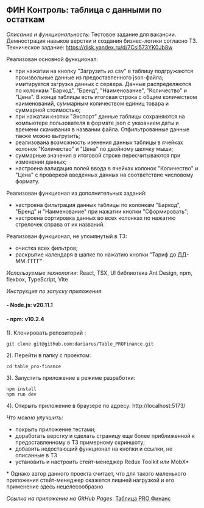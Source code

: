 ## ФИН Контроль: таблица с данными по остаткам

_Описание и функциональность_: Тестовое задание для вакансии. Демнострация навыков верстки и создания бизнес-логики согласно ТЗ.
Техническое задание: https://disk.yandex.ru/d/7CsI573YK0Jb8w

Реализован основной функционал:
- при нажатии на кнопку "Загрузить из csv" в таблицу подгружаются произвольные данные из предоставленного json-файла; имитируется загрузка данных с сервера. Данные распределяются по колонкам "Баркод", "Бренд", "Наименование", "Количество" и "Цена". В конце таблицы есть итоговая строка с общим количеством наименований, суммарным количеством единиц товара и суммарной стоимостью;
- при нажатии кнопки "Экспорт" данные таблицы сохраняются на компьютере пользователя в формате json с указанием даты и времени скачивания в названии файла. Отфильтрованные данные также можно выгрузить;
- реализована возможность изенения данных таблицы в ячейках колонок "Количество" и "Цена" по двойному щелчку мыши;
- суммарные значения в итоговой строке пересчитываются при изменении данных;
- настроена валидация полей ввода в ячейках колонок "Количество" и "Цена" с проверкой введенных данных на соответствие числовому формату.

Реализован функционал из дополнительных заданий:
- настроена фильтрация данных таблицы по колонкам "Баркод", "Бренд" и "Наименование" при нажатии кнопки "Сформировать";
- настроена сортировка данных во всех колонках по нажатию стрелочек справа от их названий.

Реализован функционал, не упомянутый в ТЗ:
- очистка всех фильтров;
- раскрытие календаря в шапке по нажатию кнопки "Тариф до ДД-ММ-ГГГГ"

_Используемые технологии_: React, TSX, UI библиотека Ant Design, npm, flexbox, TypeScript, Vite

_Инструкция по запуску приложения_:

#### - Node.js: v20.11.1

#### - npm: v10.2.4

1). Клонировать репозиторий :

```
git clone git@github.com:dariarus/Table_PROFinance.git
```

2). Перейти в папку с проектом:

```shell
cd table_pro-finance
```

3). Запустить приложение в режиме разработки:

```shell
npm install
npm run dev
```

4). Открыть приложение в браузере по адресу:
http://localhost:5173/

_Что можно улучшить:_
- покрыть приложение тестами;
- доработать верстку и сделать страницу еще более приближенной к предоставленному в ТЗ примерному скриншоту;
- добавить недостающий функционал на кнопки и ссылки, не описанные в ТЗ
- установить и настроить стейт-менеджер Redux Toolkit или MobX*

\* Однако автор данного проекта считает, что для такого маленького приложения стейт-менеджер окажется лишней нагрузкой и его применение здесь нецелесообразно

*Ссылка на приложение на GitHub Pages*: [Таблица PRO Финанс](https://dariarus.github.io/Table_PROFinance/)

